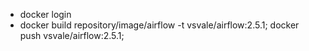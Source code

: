 - docker login
- docker build repository/image/airflow -t vsvale/airflow:2.5.1; docker push vsvale/airflow:2.5.1;